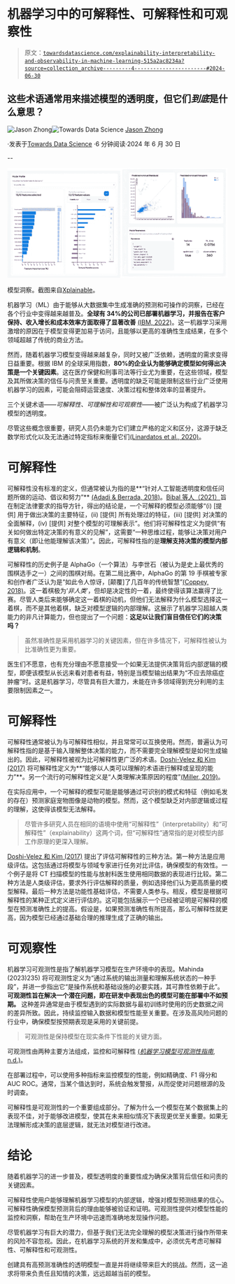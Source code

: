 # 机器学习中的可解释性、可解释性和可观察性

> 原文：[`towardsdatascience.com/explainability-interpretability-and-observability-in-machine-learning-515a2ac8234a?source=collection_archive---------4-----------------------#2024-06-30`](https://towardsdatascience.com/explainability-interpretability-and-observability-in-machine-learning-515a2ac8234a?source=collection_archive---------4-----------------------#2024-06-30)

## 这些术语通常用来描述模型的透明度，但它们*到底*是什么意思？

[](https://medium.com/@jasonyzhong06?source=post_page---byline--515a2ac8234a--------------------------------)![Jason Zhong](https://medium.com/@jasonyzhong06?source=post_page---byline--515a2ac8234a--------------------------------)[](https://towardsdatascience.com/?source=post_page---byline--515a2ac8234a--------------------------------)![Towards Data Science](https://towardsdatascience.com/?source=post_page---byline--515a2ac8234a--------------------------------) [Jason Zhong](https://medium.com/@jasonyzhong06?source=post_page---byline--515a2ac8234a--------------------------------)

·发表于[Towards Data Science](https://towardsdatascience.com/?source=post_page---byline--515a2ac8234a--------------------------------) ·6 分钟阅读·2024 年 6 月 30 日

--

![](img/de8a5cafa120b5d37952d505542009a8.png)

模型洞察。截图来自[Xplainable](https://www.xplainable.io)。

机器学习（ML）由于能够从大数据集中生成准确的预测和可操作的洞察，已经在各个行业中变得越来越普及。**全球有 34%的公司已部署机器学习，并报告在客户保持、收入增长和成本效率方面取得了显著改善** [(IBM, 2022)](https://www.ibm.com/downloads/cas/GVAGA3JP)。这一机器学习采用激增的原因在于模型变得更加易于访问，且能够以更高的准确性生成结果，在多个领域超越了传统的商业方法。

然而，随着机器学习模型变得越来越复杂，同时又被广泛依赖，透明度的需求变得日益重要。根据 IBM 的全球采用指数，**80%的企业认为能够确定模型如何得出决策是一个关键因素**。这在医疗保健和刑事司法等行业尤为重要，在这些领域，模型及其所做决策的信任与问责至关重要。透明度的缺乏可能是限制这些行业广泛使用机器学习的因素，可能会阻碍运营速度、决策过程和整体效率的显著提升。

三个关键术语——*可解释性、可理解性和可观察性*——被广泛认为构成了机器学习模型的透明度。

尽管这些概念很重要，研究人员仍未能为它们建立严格的定义和区分，这源于缺乏数学形式化以及无法通过特定指标来衡量它们[(Linardatos et al., 2020)](https://doi.org/10.3390/e23010018)。

# 可解释性

可解释性没有标准的定义，但通常被认为指的是**“针对人工智能透明度和信任问题所做的运动、倡议和努力”** [(Adadi & Berrada, 2018)](https://doi.org/10.1109/access.2018.2870052)。[Bibal 等人（2021）](https://doi.org/10.1007/s10506-020-09270-4)旨在制定法律要求的指导方针，得出的结论是，一个可解释的模型必须能够“(i) [提供] 用于做出决策的主要特征，(ii) [提供] 所有处理过的特征，(iii) [提供] 对决策的全面解释，(iv) [提供] 对整个模型的可理解表示”。他们将可解释性定义为提供“有关如何做出特定决策的有意义的见解”，这需要“一种思维过程，能够让决策对用户有意义（即让他能理解该决策）”。因此，可解释性指的是**理解支持决策的模型内部逻辑和机制**。

可解释性的历史例子是 AlphaGo（一个算法）与李世石（被认为是史上最优秀的围棋选手之一）之间的围棋对局。在第二局比赛中，AlphaGo 的第 19 手棋被专家和创作者广泛认为是“如此令人惊讶，[颠覆]了几百年的传统智慧”[(Coppey, 2018)](https://medium.com/point-nine-news/what-does-alphago-vs-8dadec65aaf)。这一着棋极为‘*非人类*’，但却是决定性的一着，最终使得该算法赢得了比赛。尽管人类后来能够确定这一着棋的动机，但他们无法解释为什么模型选择这一着棋，而不是其他着棋，缺乏对模型逻辑的内部理解。这展示了机器学习超越人类能力的非凡计算能力，但也提出了一个问题：**这足以让我们盲目信任它们的决策吗？**

> 虽然准确性是采用机器学习的关键因素，但在许多情况下，可解释性被认为比准确性更为重要。

医生们不愿意，也有充分理由不愿意接受一个如果无法提供决策背后内部逻辑的模型，即便该模型从长远来看对患者有益，特别是当模型输出结果为“不应去除癌症肿瘤”时。这是机器学习，尽管具有巨大潜力，未能在许多领域得到充分利用的主要限制因素之一。

# 可解释性

可解释性通常被认为与可解释性相似，并且常常可以互换使用。然而，普遍认为可解释性指的是基于输入理解整体决策的能力，而不需要完全理解模型是如何生成输出的。因此，可解释性被视为比可解释性更广泛的术语。[Doshi-Velez 和 Kim (2017)](https://arxiv.org/abs/1702.08608) 将可解释性定义为**“能够以人类可以理解的术语进行解释或呈现的能力”**。另一个流行的可解释性定义是“人类理解决策原因的程度”[(Miller, 2019)](https://doi.org/10.1016/j.artint.2018.07.007)。

在实际应用中，一个可解释的模型可能是能够通过可识别的模式和特征（例如毛发的存在）预测家庭宠物图像是动物的模型。然而，这个模型缺乏对内部逻辑或过程的理解，这使得该模型无法解释。

> 尽管许多研究人员在相同的语境中使用“可解释性”（interpretability）和“可解释性”（explainability）这两个词，但“可解释性”通常指的是对模型内部工作原理的更深入理解。

[Doshi-Velez 和 Kim (2017)](https://arxiv.org/abs/1702.08608) 提出了评估可解释性的三种方法。第一种方法是应用级评估。这包括通过将模型与领域专家进行任务对比评估，确保模型的有效性。一个例子是将 CT 扫描模型的性能与放射科医生使用相同数据的表现进行比较。第二种方法是人类级评估，要求外行评估解释的质量，例如选择他们认为更高质量的模型解释。最后一种方法是功能性基础评估，不需要人类参与。相反，模型是根据可解释性的某种正式定义进行评估的。这可能包括展示一个已经被证明是可解释的模型在预测准确性上的提高。假设是，如果预测准确性有所提高，那么可解释性就更高，因为模型已经通过基础合理的推理生成了正确的输出。

# 可观察性

机器学习可观测性是指了解机器学习模型在生产环境中的表现。Mahinda (2023)235) 将可观测性定义为“通过系统的输出测量和理解系统状态的一种手段”，并进一步指出它“是操作系统和基础设施的必要实践，其可靠性依赖于此”。**可观测性旨在解决一个潜在问题，即在研发中表现出色的模型可能在部署中不如预期。** 这种差异通常是由于模型遇到的实际数据与最初训练时使用的历史数据之间的差异所致。因此，持续监控输入数据和模型性能至关重要。在涉及高风险问题的行业中，确保模型按预期表现是采用的关键前提。

> 可观测性是保持模型在现实条件下性能的关键方面。

可观测性由两种主要方法组成，监控和可解释性 [(*机器学习模型可观测性指南*, n.d.)](https://encord.com/blog/model-observability-techniques/#:~:text=Standard%20machine%20learning%20observability%20involves)。

在部署过程中，可以使用多种指标来监控模型的性能，例如精确度、F1 得分和 AUC ROC。通常，当某个值达到时，系统会触发警报，从而促使对问题根源的及时调查。

可解释性是可观测性的一个重要组成部分。了解为什么一个模型在某个数据集上的表现不佳，对于能够改进模型，使其在未来相似情况下表现更优至关重要。如果无法理解形成决策的底层逻辑，就无法对模型进行改进。

# 结论

随着机器学习的进一步普及，模型透明度的重要性成为确保决策背后信任和问责的关键因素。

可解释性使用户能够理解机器学习模型的内部逻辑，增强对模型预测结果的信心。可解释性确保模型预测背后的理由能够被验证和证明。可观测性提供对模型性能的监控和洞察，帮助在生产环境中迅速而准确地发现操作问题。

尽管机器学习有巨大的潜力，但基于我们无法完全理解的模型决策进行操作所带来的风险不容忽视。因此，在机器学习系统的开发和集成中，必须优先考虑可解释性、可解释性和可观测性。

创建具有高预测准确性的透明模型一直是并将继续带来巨大的挑战。然而，这一追求将带来负责任且知情的决策，远远超越当前的模型。
